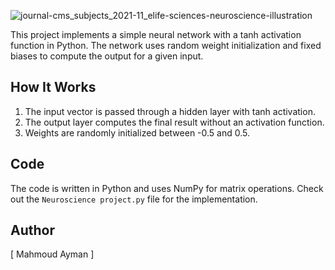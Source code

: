 ![journal-cms_subjects_2021-11_elife-sciences-neuroscience-illustration](https://github.com/user-attachments/assets/010103bf-ce47-42ed-b0f6-ced2ea5060f4)

This project implements a simple neural network with a tanh activation function in Python. The network uses random weight initialization and fixed biases to compute the output for a given input.

## How It Works
1. The input vector is passed through a hidden layer with tanh activation.
2. The output layer computes the final result without an activation function.
3. Weights are randomly initialized between -0.5 and 0.5.

## Code
The code is written in Python and uses NumPy for matrix operations. Check out the `Neuroscience project.py` file for the implementation.

## Author
[ Mahmoud Ayman ]
